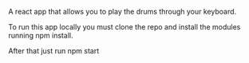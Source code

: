 A react app that allows you to play the drums through your keyboard.

To run this app locally you must clone the repo and install the modules running npm install.

After that just run npm start
